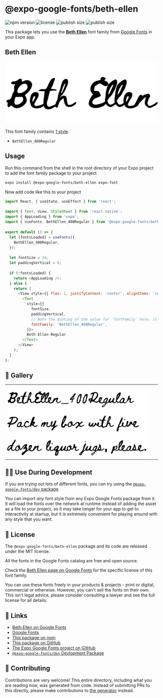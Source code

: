 # @expo-google-fonts/beth-ellen

![npm version](https://flat.badgen.net/npm/v/@expo-google-fonts/beth-ellen)
![license](https://flat.badgen.net/github/license/expo/google-fonts)
![publish size](https://flat.badgen.net/packagephobia/install/@expo-google-fonts/beth-ellen)
![publish size](https://flat.badgen.net/packagephobia/publish/@expo-google-fonts/beth-ellen)

This package lets you use the [**Beth Ellen**](https://fonts.google.com/specimen/Beth+Ellen) font family from [Google Fonts](https://fonts.google.com/) in your Expo app.

## Beth Ellen

![Beth Ellen](./font-family.png)

This font family contains [1 style](#-gallery).

- `BethEllen_400Regular`

## Usage

Run this command from the shell in the root directory of your Expo project to add the font family package to your project
```sh
expo install @expo-google-fonts/beth-ellen expo-font
```

Now add code like this to your project
```js
import React, { useState, useEffect } from 'react';

import { Text, View, StyleSheet } from 'react-native';
import { AppLoading } from 'expo';
import { useFonts, BethEllen_400Regular } from '@expo-google-fonts/beth-ellen';

export default () => {
  let [fontsLoaded] = useFonts({
    BethEllen_400Regular,
  });

  let fontSize = 24;
  let paddingVertical = 6;

  if (!fontsLoaded) {
    return <AppLoading />;
  } else {
    return (
      <View style={{ flex: 1, justifyContent: 'center', alignItems: 'center' }}>
        <Text
          style={{
            fontSize,
            paddingVertical,
            // Note the quoting of the value for `fontFamily` here; it expects a string!
            fontFamily: 'BethEllen_400Regular',
          }}>
          Beth Ellen Regular
        </Text>
      </View>
    );
  }
};

```

## 🔡 Gallery


||||
|-|-|-|
|![BethEllen_400Regular](./BethEllen_400Regular.ttf.png)||||


## 👩‍💻 Use During Development

If you are trying out lots of different fonts, you can try using the [`@expo-google-fonts/dev` package](https://github.com/expo/google-fonts/tree/master/font-packages/dev#readme).

You can import *any* font style from any Expo Google Fonts package from it. It will load the fonts
over the network at runtime instead of adding the asset as a file to your project, so it may take longer
for your app to get to interactivity at startup, but it is extremely convenient
for playing around with any style that you want.

## 📖 License

The `@expo-google-fonts/beth-ellen` package and its code are released under the MIT license.

All the fonts in the Google Fonts catalog are free and open source.

Check the [Beth Ellen page on Google Fonts](https://fonts.google.com/specimen/Beth+Ellen) for the specific license of this font family.

You can use these fonts freely in your products & projects - print or digital, commercial or otherwise. However, you can't sell the fonts on their own. This isn't legal advice, please consider consulting a lawyer and see the full license for all details.

## 🔗 Links

- [Beth Ellen on Google Fonts](https://fonts.google.com/specimen/Beth+Ellen)
- [Google Fonts](https://fonts.google.com/)
- [This package on npm](https://www.npmjs.com/package/@expo-google-fonts/beth-ellen)
- [This package on GitHub](https://github.com/expo/google-fonts/tree/master/font-packages/beth-ellen)
- [The Expo Google Fonts project on GitHub](https://github.com/expo/google-fonts)
- [`@expo-google-fonts/dev` Devlopment Package](https://github.com/expo/google-fonts/tree/master/font-packages/dev)

## 🤝 Contributing

Contributions are very welcome! This entire directory, including what you are reading now, was generated from code. Instead of submitting PRs to this directly, please make contributions to [the generator](https://github.com/expo/google-fonts/tree/master/packages/generator) instead.
